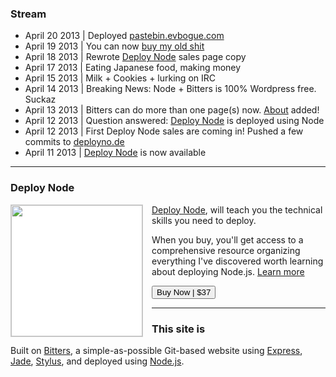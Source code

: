 ### Stream

+ April 20 2013 | Deployed [pastebin.evbogue.com](http://pastebin.evbogue.com/)
+ April 19 2013 | You can now [buy my old shit](/oldshit)
+ April 18 2013 | Rewrote [Deploy Node](http://deployno.de) sales page copy
+ April 17 2013 | Eating Japanese food, making money
+ April 15 2013 | Milk + Cookies + lurking on IRC
+ April 14 2013 | Breaking News: Node + Bitters is 100% Wordpress free. Suckaz
+ April 13 2013 | Bitters can do more than one page(s) now. [About](/about) added!
+ April 12 2013 | Question answered: [Deploy Node](http://deployno.de/) is deployed using Node
+ April 12 2013 | First Deploy Node sales are coming in! Pushed a few commits to [deployno.de](http://deployno.de)
+ April 11 2013 | [Deploy Node](http://deployno.de/) is now available

***

### Deploy Node

<a href="http://deployno.de"><img src="/images/deploy.jpg" width="210px" style="margin-bottom: .5em; border: 1px solid #ccc; background: white; float: left; margin-right: 1em;"></a> [Deploy Node](http://deployno.de), will teach you the technical skills you need to deploy. 

When you buy, you'll get access to a comprehensive resource organizing everything I've discovered worth learning about deploying Node.js. [Learn more](http://deployno.de) 

<a href="http://evbogue.fetchapp.com/sell/sfasaixe/ppc"><button class="button">Buy Now | $37</button></a>

***

### This site is

Built on [Bitters](https://github.com/evbogue/bitters), a simple-as-possible Git-based website using [Express](http://expressjs.com/), [Jade](http://jade-lang.com/), [Stylus](http://learnboost.github.io/stylus/), and deployed using [Node.js](http://nodejs.org).
